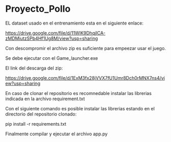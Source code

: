 # Proyecto_Pollo

EL dataset usado en el entrenamiento esta en el siguiente enlace:

https://drive.google.com/file/d/11WIK9DhqjICA-zMDMiutzSPb4Hf1Ug8M/view?usp=sharing

Con descompromir el archivo zip es suficiente para empeezar usar el juego.

Se debe ejecutar con el Game_launcher.exe 

El link del descarga del zip:

https://drive.google.com/file/d/1ExM3fx28jVVX7fU1Umr8Dch0rMNX7ns4/view?usp=sharing

En caso de clonar el repositorio es recomnedable instalar las librerias indicada en la archivo requirement.txt

Con el siguiente comando es posible instalar las librerias  estando en el directorio del repositorio clonado:

pip install -r requirements.txt

Finalmente compilar y ejecutar el archivo app.py
